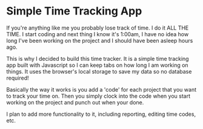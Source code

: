 <h1> Simple Time Tracking App </h1>
<p>If you're anything like me you probably lose track of time.  I do it ALL THE TIME.  I start coding and next thing I know it's 1:00am, I have no idea how long I've been working on the project and I should have been asleep hours ago.</p>
<p>This is why I decided to build this time tracker.  It is a simple time tracking app built with Javascript so I can keep tabs on how long I am working on things.  It uses the browser's local storage to save my data so no database required!</p>
<p>Basically the way it works is you add a 'code' for each project that you want to track your time on.  Then you simply clock into the code when you start working on the project and punch out when your done.</p>
<p>I plan to add more functionality to it, including reporting, editing time codes, etc.</p>
